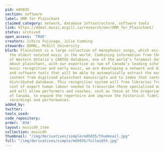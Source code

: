 ```yaml
---
pid: mdh035
section: software
label: OMR for Plainchant
claimed_category: network, database infrastructure, software tools
link: https://ddmal.music.mcgill.ca/research/omr/OMR_for_Plainchant/
status: archived
open_access: 'TRUE'
creators: Ichiro Fujinaga, Julie Cumming
stewards: DDMAL, McGill University
blurb: Plainchant is a large collection of monophonic songs, which exist as one of
  the oldest notated music in the world. Combining information from the University
  of Western Ontario’s CANTUS database, one of the world’s foremost databases of metadata
  about plainchant, with our expertise as two of Canada’s leading scholars in optical
  music recognition and early music, we are developing a network and database infrastructure
  and software tools that will be able to automatically extract the musical and textual
  content from digitised plainchant manuscripts and to index that content in an internationally-accessible
  distributed database. This recognition system will free libraries from the prohibitive
  cost of expert human labour needed to transcribe these specialised manuscripts manually
  and will allow performers and coaches, such as those at the Gregorian Institute
  of Canada, to expand the repertoire and improve the historical fidelity of their
  recordings and performances.
added_by:
twitter:
tools_used:
code_repository:
order: '034'
layout: musicdh_item
collection: musicdh
thumbnail: "/img/derivatives/simple/mdh035/thumbnail.jpg"
full: "/img/derivatives/simple/mdh035/fullwidth.jpg"
---
```

